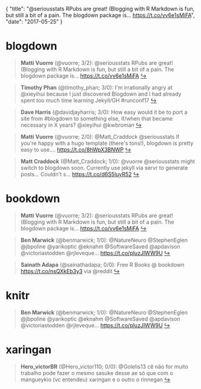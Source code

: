 {
  "title": "@seriousstats RPubs are great! (Blogging with R Markdown is fun, but still a bit of a pain. The blogdown package is… https://t.co/vv6e1sMiFA",
  "date": "2017-05-25"
}

# blogdown

> **Matti Vuorre** (@vuorre; 3/2): @seriousstats RPubs are great! (Blogging with R Markdown is fun, but still a bit of a pain. The blogdown package is… https://t.co/vv6e1sMiFA  [&#8618;](https://twitter.com/xieyihui/status/867762548036313088)

<!-- -->


> **Timothy Phan** (@timothy_phan; 3/0): I'm irrationally angry at @xieyihui because I just discovered Blogdown and I had already spent too much time learning Jekyll/GH #runconf17  [&#8618;](https://twitter.com/xieyihui/status/867827103571492864)

<!-- -->


> **Dave Harris** (@davidjayharris; 3/0): How easy would it be to port a site from #blogdown to something else, if/when that became necessary in X years? @xieyihui @kwbroman  [&#8618;](https://twitter.com/xieyihui/status/867762203054747649)

<!-- -->


> **Matti Vuorre** (@vuorre; 2/0): @Matt_Craddock @seriousstats If you're happy with a hugo template (there's tons!), blogdown is pretty easy to use.… https://t.co/8hWpX3BNWP  [&#8618;](https://twitter.com/xieyihui/status/867771171944648704)

<!-- -->


> **Matt Craddock** (@Matt_Craddock; 1/0): @vuorre @seriousstats might switch to blogdown soon. Currently use jekyll via servr to generate posts... Couldn't s… https://t.co/d6S5luyR52  [&#8618;](https://twitter.com/xieyihui/status/867766281893793794)

<!-- -->


# bookdown

> **Matti Vuorre** (@vuorre; 3/2): @seriousstats RPubs are great! (Blogging with R Markdown is fun, but still a bit of a pain. The blogdown package is… https://t.co/vv6e1sMiFA  [&#8618;](https://twitter.com/xieyihui/status/867762548036313088)

<!-- -->


> **Ben Marwick** (@benmarwick; 1/0): @NatureNeuro @StephenEglen @jbpoline @yarikoptic @eknahm @SoftwareSaved @apdavison @victoriastodden @rjleveque… https://t.co/pluzJIWW9U  [&#8618;](https://twitter.com/xieyihui/status/867854890659270656)

<!-- -->


> **Sainath Adapa** (@sainathadapa; 0/0): Free R Books @ bookdown https://t.co/nsQXkEb3y3 via @reddit  [&#8618;](https://twitter.com/xieyihui/status/867637494652608512)

<!-- -->


# knitr

> **Ben Marwick** (@benmarwick; 1/0): @NatureNeuro @StephenEglen @jbpoline @yarikoptic @eknahm @SoftwareSaved @apdavison @victoriastodden @rjleveque… https://t.co/pluzJIWW9U  [&#8618;](https://twitter.com/xieyihui/status/867854890659270656)

<!-- -->


# xaringan

> **Hero_victorBR** (@Hero_victor110; 0/0): @Golelis13 cê  não for muito trabalho pode fazer o mesmo sasuke desse ae só que com o mangueykio (vc entendeu) xaringan e o outro o rinnegan  [&#8618;](https://twitter.com/xieyihui/status/867542423844659200)

<!-- -->


